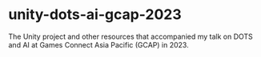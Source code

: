 # unity-dots-ai-gcap-2023
The Unity project and other resources that accompanied my talk on DOTS and AI at Games Connect Asia Pacific (GCAP) in 2023. 
